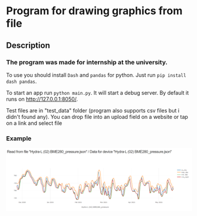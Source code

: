 # Program for drawing graphics from file

## Description
### The program was made for internship at the university.
To use you should install `Dash` and `pandas` for python. 
Just run `pip install dash pandas`.

To start an app run `python main.py`. It will start a debug server.
By default it runs on http://127.0.0.1:8050/.

Test files are in "test_data" folder (program also supports csv files but i didn't found any).
You can drop file into an upload field on a website or tap on a link and select file

### Example
![example](/media/example.png)